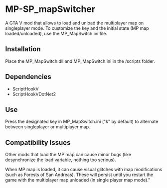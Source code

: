 # MP-SP_mapSwitcher
A GTA V mod that allows to load and unload the multiplayer map on singleplayer mode.
To customize the key and the initial state (MP map loaded/unloaded), use the MP_MapSwitch.ini file.

## Installation
Place the MP_MapSwitch.dll and MP_MapSwitch.ini in the /scripts folder.

## Dependencies
- ScriptHookV
- ScriptHookVDotNet2

## Use
Press the designated key in MP_MapSwitch.ini ("k" by default) to alternate between singleplayer or multiplayer map.

## Compatibility Issues
Other mods that load the MP map can cause minor bugs (like desynchronize the load variable, nothing too serious).

When MP map is loaded, it can cause visual glitches with map modifications (such as Forests of San Andreas). 
These will persist until you restart the game with the multiplayer map unloaded (in single player map mode)."
